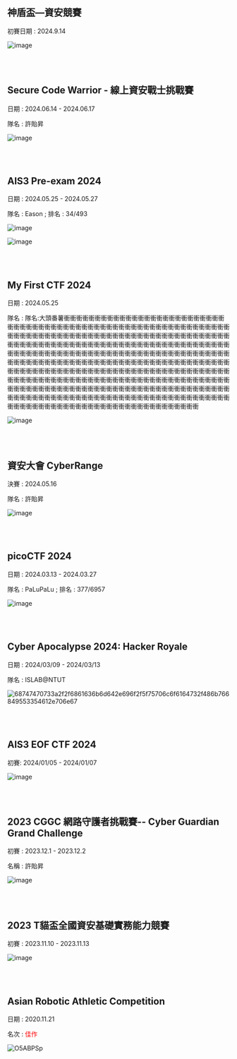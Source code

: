 ## 神盾盃—資安競賽 
初賽日期 : 2024.9.14

![image](https://github.com/user-attachments/assets/056f8061-097b-4a46-8a59-4f14fa1460cc)

<br><br>

## Secure Code Warrior - 線上資安戰士挑戰賽
日期 : 2024.06.14 - 2024.06.17

隊名 : 許貽昇

![image](https://github.com/user-attachments/assets/60111426-f0a8-4221-ba6c-1b5afd28be38)

<br><br>

## AIS3 Pre-exam 2024
日期 : 2024.05.25 - 2024.05.27

隊名 : Eason ; 排名 : 34/493	

![image](https://github.com/user-attachments/assets/db322c91-e30b-40da-8154-17ed03e54072)

![image](https://github.com/user-attachments/assets/74bea1b6-38e2-4b80-a264-535ce1de5147)

<br><br>

## My First CTF 2024
日期 : 2024.05.25

隊名 : 隊名:大頭番薯衝衝衝衝衝衝衝衝衝衝衝衝衝衝衝衝衝衝衝衝衝衝衝衝衝衝衝衝衝衝衝衝衝衝衝衝衝衝衝衝衝衝衝衝衝衝衝衝衝衝衝衝衝衝衝衝衝衝衝衝衝衝衝衝衝衝衝衝衝衝衝衝衝衝衝衝衝衝衝衝衝衝衝衝衝衝衝衝衝衝衝衝衝衝衝衝衝衝衝衝衝衝衝衝衝衝衝衝衝衝衝衝衝衝衝衝衝衝衝衝衝衝衝衝衝衝衝衝衝衝衝衝衝衝衝衝衝衝衝衝衝衝衝衝衝衝衝衝衝衝衝衝衝衝衝衝衝衝衝衝衝衝衝衝衝衝衝衝衝衝衝衝衝衝衝衝衝衝衝衝衝衝衝衝衝衝衝衝衝衝衝衝衝衝衝衝衝衝衝衝衝衝衝衝衝衝衝衝衝衝衝衝衝衝衝衝衝衝衝衝衝衝衝衝衝衝衝衝衝衝衝衝衝衝衝衝衝衝衝衝衝衝衝衝衝衝衝衝衝衝衝衝衝衝衝衝衝衝衝衝衝衝衝衝衝衝衝衝衝衝衝衝衝衝衝衝衝衝衝衝衝衝衝衝衝衝衝衝衝衝衝衝衝衝衝衝衝衝衝衝衝衝衝衝衝衝衝衝衝衝衝衝衝衝衝衝衝衝衝衝衝衝衝衝衝衝衝衝衝衝衝衝衝衝衝衝衝衝衝衝衝衝衝衝衝衝衝衝衝衝衝衝衝衝衝衝衝衝衝衝衝衝衝衝衝衝衝衝衝衝衝衝衝衝衝衝衝衝衝衝衝

![image](https://github.com/user-attachments/assets/bf54957b-80fb-4af0-8fc3-35cfbeda66e3)

<br><br>

## 資安大會 CyberRange
決賽 : 2024.05.16

隊名 : 許貽昇

![image](https://github.com/user-attachments/assets/f7aa3e61-3523-40c9-8a59-9bff9396fc36)

<br><br>

## picoCTF 2024
日期 : 2024.03.13 - 2024.03.27

隊名 : PaLuPaLu ; 排名 : 377/6957

![image](https://github.com/user-attachments/assets/5f917f12-3e0d-4ab9-9099-45ee0bd8e968)

<br><br>

## Cyber Apocalypse 2024: Hacker Royale
日期 : 2024/03/09 - 2024/03/13

隊名 : ISLAB@NTUT

![68747470733a2f2f6861636b6d642e696f2f5f75706c6f6164732f486b766849553354612e706e67](https://github.com/user-attachments/assets/63f0ee36-ea0e-4c73-96ab-74a415220f0c)


<br><br>

## AIS3 EOF CTF 2024
初賽: 2024/01/05 - 2024/01/07

![image](https://github.com/user-attachments/assets/31fd8b69-7a46-4b62-9ba1-56a9f88c8e2c)

<br><br>

## 2023 CGGC 網路守護者挑戰賽-- Cyber Guardian Grand Challenge
初賽 : 2023.12.1 - 2023.12.2

名稱 : 許貽昇

![image](https://github.com/user-attachments/assets/60cf81be-48c8-4adf-aaee-ab62c2f8b9a7)

<br><br>

## 2023 T貓盃全國資安基礎實務能力競賽
初賽 : 2023.11.10 - 2023.11.13

![image](https://github.com/user-attachments/assets/52202dde-6977-4cf4-903f-f9375259a09f)

<br><br>

## Asian Robotic Athletic Competition
日期 : 2020.11.21

名次 : <span style="color: red;">佳作</span>

![O5ABPSp](https://github.com/user-attachments/assets/fcc8f7f9-e263-4cad-aa6e-ecdc770c94c9)
